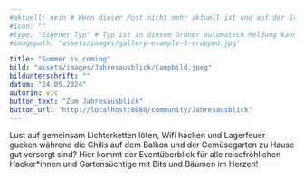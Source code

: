 ```yaml
---
#aktuell: nein # Wenn dieser Post nicht mehr aktuell ist und auf der Startseite angezeigt werden soll, kann das # entfernt werden
#icon: ""
#type: "Eigener Typ" # Typ ist in diesem Ordner automatsch Meldung kann aber hier überschrieben werden z.B. mit "Veröffentlichung" - der Typ erscheint in der Kachel
#imagepath: "assets/images/gallery-example-3-cropped.jpg"

title: "Summer is coming"
bild: "assets/images/Jahresausblick/Campbild.jpeg"
bildunterschrift: ""
datum: "24.05.2024"
autorin: vic
button_text: "Zum Jahresausblick"
button_url: "http://localhost:8080/community/Jahresausblick"
---
```

Lust auf gemeinsam Lichterketten löten, Wifi hacken und Lagerfeuer gucken während die Chilis auf dem Balkon und der Gemüsegarten zu Hause gut versorgt sind? Hier kommt der Eventüberblick für alle reisefröhlichen Hacker*innen und Gartensüchtige mit Bits und Bäumen im Herzen!


